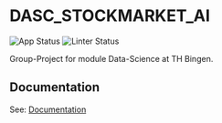 # DASC_STOCKMARKET_AI
![App Status](https://github.com/migge898/DASC_STOCKMARKET_AI/actions/workflows/python-app.yml/badge.svg?branch=development)
![Linter Status](https://github.com/migge898/DASC_STOCKMARKET_AI/actions/workflows/lint.yml/badge.svg?branch=development)

Group-Project for module Data-Science at TH Bingen.

## Documentation

See: [Documentation](https://migge898.github.io/DASC_STOCKMARKET_AI/)
